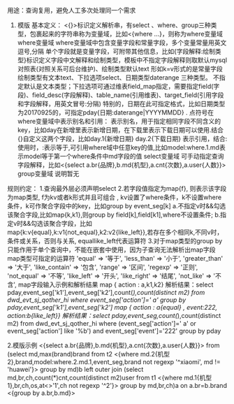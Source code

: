 用途：查询复用，避免人工多次处理同一个需求  
1. 模版
基本定义：
<{}>标识定义解析串，有select 、where、group三种类型，包裹起来的字符串称为变量域，比如<{where ...}，则称为where变量域
where变量域
where变量域中包含变量字段和常量字段，多个变量常量用英文逗号,分隔
单个字段就是变量字段，可附带其他信息，比如{字段解释:绘制类型}标识定义字段中文解释和绘制类型，模板中不指定字段解释则取默认mysql对照表(对照关系可后台维护)、绘制类型默认text
形如k=v形式的是常量字段
绘制类型有文本text、下拉选项select、日期类型daterange 三种类型。
不指定默认是文本类型；下拉选项可通过维表field_map指定，需要指定field(字段)、field_desc(字段解释)、table_name(引用维表)、target_field(引用字段和字段解释，用英文冒号:分隔)
特别的，日期在此可指定格式，比如日期类型为20170925的，可指定pday{日期:daterange|YYYYMMDD}
. 点符号在where变量域中表示别名和引用：
表示别名，用于指定相同字段不同含义的key，比如day在新增里表示新增日期，在下载里表示下载日期可以使用.结合{}自定义这两个字段，比如day.1{新增日期} day.2{下载日期}
表示引用，结合:使用时，:表示等于,可引用where域中任意key的值,比如model:where.1.md表示model等于第一个where条件中md字段的值
select变量域
可手动指定查询字段解释，比如<{select a.br{品牌},b.md{机型},a.cnt{次数},a.user{人数}}>
group变量域
说明暂无
 
规则约定：
1.查询最外层必须声明select
2.若字段值指定为map{f}, 则表示该字段为map类型, f为kv或者k形式并且可组合 , kv设置了where条件，k不设置where条件，k可作聚合字段中的key，比如group by event_seg[k]
a.不指定v时&&勾选该聚合字段,比如map{k,k1},则group by field[k],field[k1],where不设置条件; 
b.指定v时&&勾选该聚合字段，比如map{k:v{equal},k:v1{not_equal},k2:v2{like_left}},若存在多个相同k,不同v时，条件或关系，否则与关系, equallike_left代表运算符
3.对于map类型的group by只能作用于单个查询中，不能在嵌套中使用，因为子查询无法解析出map字段
map类型可指定的运算符
'equal' => '等于',
'less_than' => '小于',
'greater_than' => '大于',
'like_contain' => '包含',
'range' => '区间',
'regexp' => '正则',
'not_equal' => '不等',
'like_left' => '开头',
'like_right' => '结尾',
'not_like' => '不含',
map字段输入示例和解析结果
map { action : a,k1,k2} 解析结果：select pday,event_seg['k1'],event_seg['k2'],count(*),count(distinct m2) from dwd_evt_sj_qother_hi where event_seg['action']=' a' group by pday,event_seg['k1'],event_seg['k2']
map { action : a{equal} , event:222, action:b{like_left}} 解析结果：select pday,event_seg,count(*),count(distinct m2) from dwd_evt_sj_qother_hi where (event_seg['action']=' a' or event_seg['action'] like '%b') and event_seg['event']='222' group by pday
 
2.模版示例
<{select a.br{品牌},b.md{机型},a.cnt{次数},a.user{人数}}> from
(select md,max(brand)brand from t2 <{where md.2{机型2},brand,model:where.2.md.1,event_seg,brand not regexp '^xiaomi', md != 'huawei'}> group by md)b
left outer join
(select md,br,ch,count(*)cnt,count(distinct m2)user from t1 <{where md.1{机型1},br,ch,os,at<>'1',ch not regexp '^2'}> group by md,br,ch)a
on a.br=b.brand
<{group by a.br,b.md}>
 

